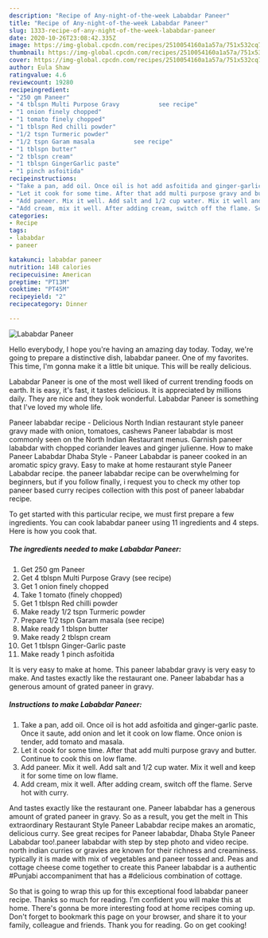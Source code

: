 ```yaml
---
description: "Recipe of Any-night-of-the-week Lababdar Paneer"
title: "Recipe of Any-night-of-the-week Lababdar Paneer"
slug: 1333-recipe-of-any-night-of-the-week-lababdar-paneer
date: 2020-10-26T23:08:42.335Z
image: https://img-global.cpcdn.com/recipes/2510054160a1a57a/751x532cq70/lababdar-paneer-recipe-main-photo.jpg
thumbnail: https://img-global.cpcdn.com/recipes/2510054160a1a57a/751x532cq70/lababdar-paneer-recipe-main-photo.jpg
cover: https://img-global.cpcdn.com/recipes/2510054160a1a57a/751x532cq70/lababdar-paneer-recipe-main-photo.jpg
author: Eula Shaw
ratingvalue: 4.6
reviewcount: 19280
recipeingredient:
- "250 gm Paneer"
- "4 tblspn Multi Purpose Gravy           see recipe"
- "1 onion finely chopped"
- "1 tomato finely chopped"
- "1 tblspn Red chilli powder"
- "1/2 tspn Turmeric powder"
- "1/2 tspn Garam masala           see recipe"
- "1 tblspn butter"
- "2 tblspn cream"
- "1 tblspn GingerGarlic paste"
- "1 pinch asfoitida"
recipeinstructions:
- "Take a pan, add oil. Once oil is hot add asfoitida and ginger-garlic paste. Once it saute, add onion and let it cook on low flame. Once onion is tender, add tomato and masala."
- "Let it cook for some time. After that add multi purpose gravy and butter. Continue to cook this on low flame."
- "Add paneer. Mix it well. Add salt and 1/2 cup water. Mix it well and keep it for some time on low flame."
- "Add cream, mix it well. After adding cream, switch off the flame. Serve hot with curry."
categories:
- Recipe
tags:
- lababdar
- paneer

katakunci: lababdar paneer 
nutrition: 148 calories
recipecuisine: American
preptime: "PT13M"
cooktime: "PT45M"
recipeyield: "2"
recipecategory: Dinner

---
```



![Lababdar Paneer](https://img-global.cpcdn.com/recipes/2510054160a1a57a/751x532cq70/lababdar-paneer-recipe-main-photo.jpg)

Hello everybody, I hope you're having an amazing day today. Today, we're going to prepare a distinctive dish, lababdar paneer. One of my favorites. This time, I'm gonna make it a little bit unique. This will be really delicious.

Lababdar Paneer is one of the most well liked of current trending foods on earth. It is easy, it's fast, it tastes delicious. It is appreciated by millions daily. They are nice and they look wonderful. Lababdar Paneer is something that I've loved my whole life.

Paneer lababdar recipe - Delicious North Indian restaurant style paneer gravy made with onion, tomatoes, cashews Paneer lababdar is most commonly seen on the North Indian Restaurant menus. Garnish paneer lababdar with chopped coriander leaves and ginger julienne. How to make Paneer Lababdar Dhaba Style - Paneer Lababdar is paneer cooked in an aromatic spicy gravy. Easy to make at home restaurant style Paneer Lababdar recipe. the paneer lababdar recipe can be overwhelming for beginners, but if you follow finally, i request you to check my other top paneer based curry recipes collection with this post of paneer lababdar recipe.


To get started with this particular recipe, we must first prepare a few ingredients. You can cook lababdar paneer using 11 ingredients and 4 steps. Here is how you cook that.

<!--inarticleads1-->

##### The ingredients needed to make Lababdar Paneer:

1. Get 250 gm Paneer
1. Get 4 tblspn Multi Purpose Gravy           (see recipe)
1. Get 1 onion finely chopped
1. Take 1 tomato (finely chopped)
1. Get 1 tblspn Red chilli powder
1. Make ready 1/2 tspn Turmeric powder
1. Prepare 1/2 tspn Garam masala           (see recipe)
1. Make ready 1 tblspn butter
1. Make ready 2 tblspn cream
1. Get 1 tblspn Ginger-Garlic paste
1. Make ready 1 pinch asfoitida


It is very easy to make at home. This paneer lababdar gravy is very easy to make. And tastes exactly like the restaurant one. Paneer lababdar has a generous amount of grated paneer in gravy. 

<!--inarticleads2-->

##### Instructions to make Lababdar Paneer:

1. Take a pan, add oil. Once oil is hot add asfoitida and ginger-garlic paste. Once it saute, add onion and let it cook on low flame. Once onion is tender, add tomato and masala.
1. Let it cook for some time. After that add multi purpose gravy and butter. Continue to cook this on low flame.
1. Add paneer. Mix it well. Add salt and 1/2 cup water. Mix it well and keep it for some time on low flame.
1. Add cream, mix it well. After adding cream, switch off the flame. Serve hot with curry.


And tastes exactly like the restaurant one. Paneer lababdar has a generous amount of grated paneer in gravy. So as a result, you get the melt in This extraordinary Restaurant Style Paneer Lababdar recipe makes an aromatic, delicious curry. See great recipes for Paneer lababdar, Dhaba Style Paneer Lababdar too!.paneer lababdar with step by step photo and video recipe. north indian curries or gravies are known for their richness and creaminess. typically it is made with mix of vegetables and paneer tossed and. Peas and cottage cheese come together to create this Paneer lababdar is a authentic #Punjabi accompaniment that has a #delicious combination of cottage. 

So that is going to wrap this up for this exceptional food lababdar paneer recipe. Thanks so much for reading. I'm confident you will make this at home. There's gonna be more interesting food at home recipes coming up. Don't forget to bookmark this page on your browser, and share it to your family, colleague and friends. Thank you for reading. Go on get cooking!
